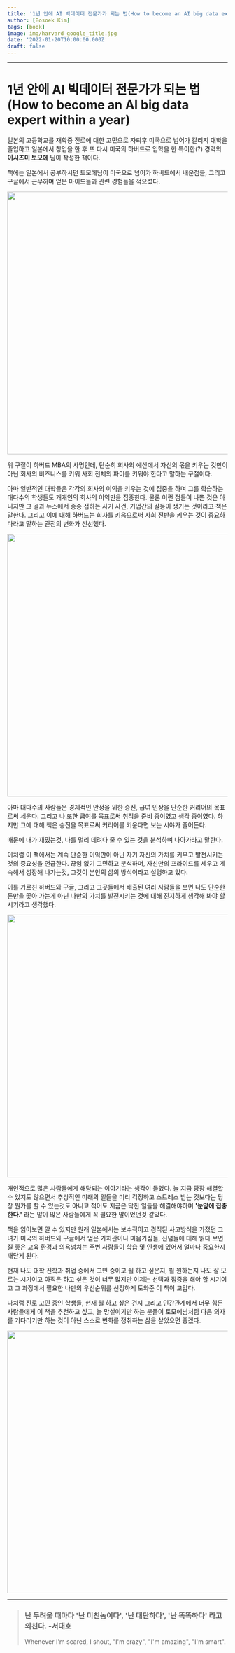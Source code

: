 ```yaml
---
title: '1년 안에 AI 빅데이터 전문가가 되는 법(How to become an AI big data expert within a year)'
author: [Bosoek Kim]
tags: [book]
image: img/harvard_google_title.jpg
date: '2022-01-20T10:00:00.000Z'
draft: false
---
```


---
# 1년 안에 AI 빅데이터 전문가가 되는 법(How to become an AI big data expert within a year)

  
일본의 고등학교를 재학중 진로에 대한 고민으로 자퇴후 미국으로 넘어가 칼리지 대학을 졸업하고 일본에서 창업을 한 후 또 다시 미국의 하버드로 입학을 한 특이한(?) 경력의 __이시즈미 토모에__ 님이 작성한 책이다.

책에는 일본에서 공부하시던 토모에님이 미국으로 넘어가 하버드에서 배운점들, 그리고 구글에서 근무하며 얻은 마이드들과 관련 경험들을 적으셨다.

<img src="https://user-images.githubusercontent.com/68007145/152284983-2d545284-08a0-46ce-8f41-d10097fed23d.jpg" width="600">  

위 구절이 하버드 MBA의 사명인데, 단순히 회사의 예산에서 자신의 몫을 키우는 것만이 아닌 회사의 비즈니스를 키워 사회 전체의 파이를 키워야 한다고 말하는 구절이다. 

아마 일반적인 대학들은 각각의 회사의 이익을 키우는 것에 집중을 하며 그를 학습하는 대다수의 학생들도 개개인의 회사의 이익만을 집중한다. 물론 이런 점들이 나쁜 것은 아니지만 그 결과 뉴스에서 종종 접하는 사기 사건, 기업간의 갈등이 생기는 것이라고 책은 말한다. 
그리고 이에 대해 하버드는 회사를 키움으로써 사회 전반을 키우는 것이 중요하다라고 말하는 관점의 변화가 신선했다.

<img src="https://user-images.githubusercontent.com/68007145/152284990-581b72a5-4d00-4639-bdb2-4062859b5eca.jpg" width="600">  

아마 대다수의 사람들은 경제적인 안정을 위한 승진, 급여 인상을 단순한 커리어의 목표로써 세운다. 그리고 나 또한 급여를 목표로써 취직을 준비 중이였고 생각 중이였다. 하지만 그에 대해 책은 승진을 목표로써 커리어를 키운다면 보는 시야가 줄어든다. 

때문에 내가 재밌는것, 나를 멀리 데려다 줄 수 있는 것을 분석하며 나아가라고 말한다.

이처럼 이 책에서는 계속 단순한 이익만이 아닌 자기 자신의 가치를 키우고 발전시키는 것의 중요성을 언급한다. 끊임 없기 고민하고 분석하며, 자신만의 프라이드를 세우고 계속해서 성장해 나가는것, 그것이 본인의 삶의 방식이라고 설명하고 있다. 

이를 가르친 하버드와 구글, 그리고 그곳들에서 배출된 여러 사람들을 보면 나도 단순한 돈만을 쫓아 가는게 아닌 나만의 가치를 발전시키는 것에 대해 진지하게 생각해 봐야 할 시기라고 생각했다.

<img src="https://user-images.githubusercontent.com/68007145/152284991-56a934da-cc81-4ea9-8fe2-4d84bf4fc735.jpg" width="600">

개인적으로 많은 사람들에게 해당되는 이야기라는 생각이 들었다. 늘 지금 당장 해결할 수 있지도 않으면서 추상적인 미래의 일들을 미리 걱정하고 스트레스 받는 것보다는 당장 뭔가를 할 수 있는것도 아니고 적어도 지금은 닥친 일들을 해결해야하며 __'눈앞에 집중한다.'__ 라는 말이 많은 사람들에게 꼭 필요한 말이었던것 같았다.

책을 읽어보면 알 수 있지만 원래 일본에서는 보수적이고 경직된 사고방식을 가졌던 그녀가 미국의 하버드와 구글에서 얻은 가치관이나 마음가짐들, 신념들에 대해 읽다 보면 질 좋은 교육 환경과 의욕넘치는 주변 사람들이 학습 및 인생에 있어서 얼마나 중요한지 깨닫게 된다.

현재 나도 대학 진학과 취업 중에서 고민 중이고 뭘 하고 싶은지, 뭘 원하는지 나도 잘 모르는 시기이고 아직은 하고 싶은 것이 너무 많지만 이제는 선택과 집중을 해야 할 시기이고 그 과정에서 필요한 나만의 우선순위를 선정하게 도와준 이 책이 고맙다.

나처럼 진로 고민 중인 학생들, 현재 뭘 하고 싶은 건지 그리고 인간관계에서 너무 힘든 사람들에게 이 책을 추천하고 싶고, 늘 망설이기만 하는 분들이 토모에님처럼 다음 의자를 기다리기만 하는 것이 아닌 스스로 변화를 쟁취하는 삶을 살았으면 좋겠다.


<img src="https://user-images.githubusercontent.com/68007145/152284993-cd3d4970-ac38-432c-a99c-19f543e41074.jpg" width="600">

---


>### 난 두려울 때마다 '난 미친놈이다', '난 대단하다', '난 똑똑하다' 라고 외친다. -서대호
> Whenever I'm scared, I shout, "I'm crazy", "I'm amazing", "I'm smart".